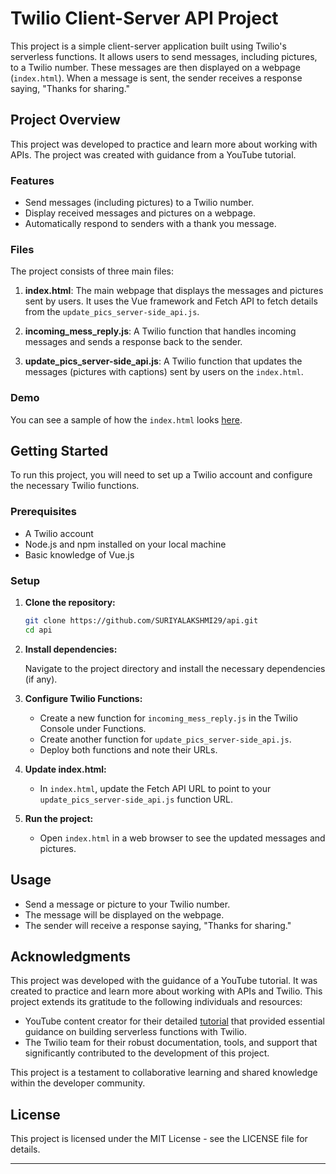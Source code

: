 # Twilio Client-Server API Project

This project is a simple client-server application built using Twilio's serverless functions. It allows users to send messages, including pictures, to a Twilio number. These messages are then displayed on a webpage (`index.html`). When a message is sent, the sender receives a response saying, "Thanks for sharing."

## Project Overview

This project was developed to practice and learn more about working with APIs. The project was created with guidance from a YouTube tutorial.

### Features

- Send messages (including pictures) to a Twilio number.
- Display received messages and pictures on a webpage.
- Automatically respond to senders with a thank you message.

### Files

The project consists of three main files:

1. **index.html**: The main webpage that displays the messages and pictures sent by users. It uses the Vue framework and Fetch API to fetch details from the `update_pics_server-side_api.js`.

2. **incoming_mess_reply.js**: A Twilio function that handles incoming messages and sends a response back to the sender.

3. **update_pics_server-side_api.js**: A Twilio function that updates the messages (pictures with captions) sent by users on the `index.html`.

### Demo

You can see a sample of how the `index.html` looks [here](https://api-demo-7438.twil.io/index.html).

## Getting Started

To run this project, you will need to set up a Twilio account and configure the necessary Twilio functions.

### Prerequisites

- A Twilio account
- Node.js and npm installed on your local machine
- Basic knowledge of Vue.js

### Setup

1. **Clone the repository:**

   ```bash
   git clone https://github.com/SURIYALAKSHMI29/api.git
   cd api
   ```

2. **Install dependencies:**

   Navigate to the project directory and install the necessary dependencies (if any).

3. **Configure Twilio Functions:**

   - Create a new function for `incoming_mess_reply.js` in the Twilio Console under Functions.
   - Create another function for `update_pics_server-side_api.js`.
   - Deploy both functions and note their URLs.

4. **Update index.html:**

   - In `index.html`, update the Fetch API URL to point to your `update_pics_server-side_api.js` function URL.

5. **Run the project:**

   - Open `index.html` in a web browser to see the updated messages and pictures.

## Usage

- Send a message or picture to your Twilio number.
- The message will be displayed on the webpage.
- The sender will receive a response saying, "Thanks for sharing."

## Acknowledgments

This project was developed with the guidance of a YouTube tutorial. It was created to practice and learn more about working with APIs and Twilio.
This project extends its gratitude to the following individuals and resources:

- YouTube content creator for their detailed [tutorial](https://youtu.be/WXsD0ZgxjRw?si=76WCd6kmxRVmi_jA) that provided essential guidance on building serverless functions with Twilio.
- The Twilio team for their robust documentation, tools, and support that significantly contributed to the development of this project.

This project is a testament to collaborative learning and shared knowledge within the developer community.

## License

This project is licensed under the MIT License - see the LICENSE file for details.


---
